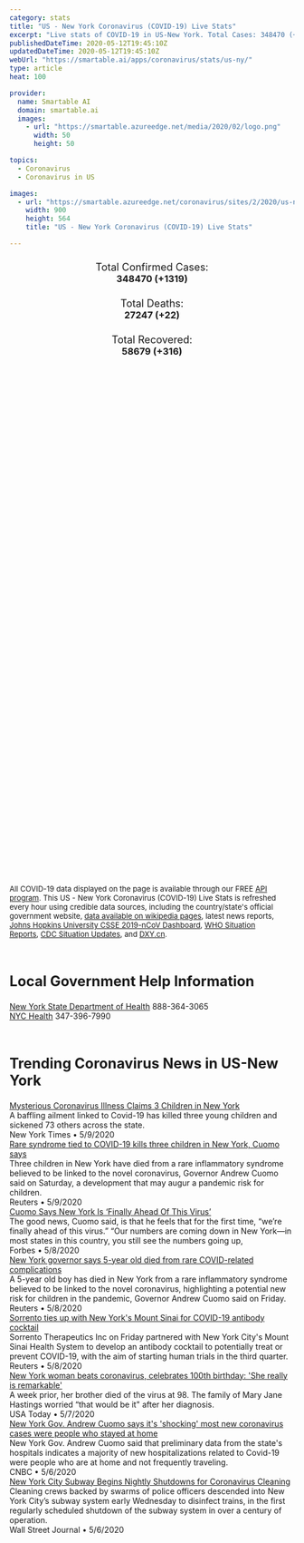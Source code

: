 ```yaml
---
category: stats
title: "US - New York Coronavirus (COVID-19) Live Stats"
excerpt: "Live stats of COVID-19 in US-New York. Total Cases: 348470 (+1319), Deaths: 27247 (+22), Recoveries: 58679(+316)."
publishedDateTime: 2020-05-12T19:45:10Z
updatedDateTime: 2020-05-12T19:45:10Z
webUrl: "https://smartable.ai/apps/coronavirus/stats/us-ny/"
type: article
heat: 100

provider:
  name: Smartable AI
  domain: smartable.ai
  images:
    - url: "https://smartable.azureedge.net/media/2020/02/logo.png"
      width: 50
      height: 50

topics:
  - Coronavirus
  - Coronavirus in US

images:
  - url: "https://smartable.azureedge.net/coronavirus/sites/2/2020/us-ny.jpg"
    width: 900
    height: 564
    title: "US - New York Coronavirus (COVID-19) Live Stats"

---
```

<div class="total-stats" style="text-align: center;">
    <h3>
	    <div style="font-size: 18px; font-weight: 400;">Total Confirmed Cases:</div>
	    348470 (<span class='red'>+1319</span>)
    </h3>
    <h3>
	    <div style="font-size: 18px; font-weight: 400;">Total Deaths:</div>
	    27247 (<span class='red'>+22</span>)
    </h3>
    <h3>
	    <div style="font-size: 18px; font-weight: 400;">Total Recovered:</div>
	    58679 (<span class='green'>+316</span>)
    </h3>
</div>

<script type="text/javascript" src="https://www.gstatic.com/charts/loader.js"></script>

<div id="time_series_chart" style="width: 100%; height: 400px;"></div>
<script type="text/javascript">
  google.charts.load('current', {'packages':['corechart']});
  google.charts.setOnLoadCallback(drawChart);
  function drawChart() {
    var data = google.visualization.arrayToDataTable([
      ['Date', 'Total Cases', 'Total Deaths', 'Total Recovered'],
      ['1/22/2020', 0, 0, 0],['1/23/2020', 0, 0, 0],['1/24/2020', 0, 0, 0],['1/25/2020', 0, 0, 0],['1/26/2020', 0, 0, 0],['1/27/2020', 0, 0, 0],['1/28/2020', 0, 0, 0],['1/29/2020', 0, 0, 0],['1/30/2020', 0, 0, 0],['1/31/2020', 0, 0, 0],['2/1/2020', 0, 0, 0],['2/2/2020', 0, 0, 0],['2/3/2020', 0, 0, 0],['2/4/2020', 0, 0, 0],['2/5/2020', 0, 0, 0],['2/6/2020', 0, 0, 0],['2/7/2020', 0, 0, 0],['2/8/2020', 0, 0, 0],['2/9/2020', 0, 0, 0],['2/10/2020', 0, 0, 0],['2/11/2020', 0, 0, 0],['2/12/2020', 0, 0, 0],['2/13/2020', 0, 0, 0],['2/14/2020', 0, 0, 0],['2/15/2020', 0, 0, 0],['2/16/2020', 0, 0, 0],['2/17/2020', 0, 0, 0],['2/18/2020', 0, 0, 0],['2/19/2020', 0, 0, 0],['2/20/2020', 0, 0, 0],['2/21/2020', 0, 0, 0],['2/22/2020', 0, 0, 0],['2/23/2020', 0, 0, 0],['2/24/2020', 0, 0, 0],['2/25/2020', 0, 0, 0],['2/26/2020', 0, 0, 0],['2/27/2020', 0, 0, 0],['2/28/2020', 0, 0, 0],['2/29/2020', 0, 0, 0],['3/1/2020', 0, 0, 0],['3/2/2020', 1, 0, 0],['3/3/2020', 2, 0, 0],['3/4/2020', 11, 0, 0],['3/5/2020', 23, 0, 0],['3/6/2020', 31, 0, 0],['3/7/2020', 76, 0, 0],['3/8/2020', 106, 0, 0],['3/9/2020', 142, 0, 0],['3/10/2020', 150, 0, 0],['3/11/2020', 218, 0, 0],['3/12/2020', 326, 0, 0],['3/13/2020', 439, 0, 0],['3/14/2020', 613, 2, 0],['3/15/2020', 746, 6, 0],['3/16/2020', 974, 10, 0],['3/17/2020', 1708, 16, 0],['3/18/2020', 3086, 17, 1],['3/19/2020', 5712, 38, 1],['3/20/2020', 8515, 56, 1],['3/21/2020', 12322, 76, 1],['3/22/2020', 16916, 153, 1],['3/23/2020', 23230, 183, 1],['3/24/2020', 26376, 271, 1],['3/25/2020', 33033, 366, 1],['3/26/2020', 39140, 461, 1],['3/27/2020', 46094, 605, 1],['3/28/2020', 53520, 834, 1],['3/29/2020', 59746, 966, 1],['3/30/2020', 67384, 1342, 1],['3/31/2020', 76049, 1714, 1],['4/1/2020', 84046, 2220, 6409],['4/2/2020', 92743, 2468, 6440],['4/3/2020', 103060, 2935, 6555],['4/4/2020', 114174, 3565, 11163],['4/5/2020', 123160, 4159, 12924],['4/6/2020', 131830, 4758, 14183],['4/7/2020', 140386, 5489, 15592],['4/8/2020', 151079, 6269, 15927],['4/9/2020', 161807, 7067, 16234],['4/10/2020', 174489, 7887, 16517],['4/11/2020', 181825, 8650, 16957],['4/12/2020', 190288, 9385, 25582],['4/13/2020', 196146, 10058, 26068],['4/14/2020', 203377, 10842, 26611],['4/15/2020', 214698, 11620, 27188],['4/16/2020', 223691, 12248, 27712],['4/17/2020', 235395, 17131, 27850],['4/18/2020', 242570, 17627, 28431],['4/19/2020', 248417, 18298, 28822],['4/20/2020', 253311, 18822, 29311],['4/21/2020', 258589, 19470, 29506],['4/22/2020', 263744, 20248, 29511],['4/23/2020', 271162, 20982, 30817],['4/24/2020', 277165, 21454, 30817],['4/25/2020', 288313, 22109, 31218],['4/26/2020', 293991, 22371, 31218],['4/27/2020', 298004, 22764, 45557],['4/28/2020', 301450, 23144, 46963],['4/29/2020', 306158, 23577, 48173],['4/30/2020', 310839, 23780, 49405],['5/1/2020', 315015, 24072, 49986],['5/2/2020', 319213, 24368, 50567],['5/3/2020', 323883, 24824, 52791],['5/4/2020', 327374, 25105, 53345],['5/5/2020', 330139, 25241, 53731],['5/6/2020', 333491, 25956, 54597],['5/7/2020', 337421, 26365, 55547],['5/8/2020', 340705, 26585, 56412],['5/9/2020', 343409, 26848, 56566],['5/10/2020', 345406, 26916, 58100],['5/11/2020', 347151, 27225, 58363],['5/12/2020', 348470, 27247, 58679],
    ]);
    var options = {
      curveType: 'none',
      chartArea: {'width': '80%', 'height': '80%'},
      legend: { position: 'top' },
      lineWidth: 5,
      colors: ['#f60109', '#444444', '#81B71F']
    };
    var chart = new google.visualization.LineChart(document.getElementById('time_series_chart'));
    chart.draw(data, options);
  }
</script>

<div id="geo_chart" style="width: 100%; height: 500px;"></div>
<script type="text/javascript">
  google.charts.load('current', {
    'packages':['geochart'],
    'mapsApiKey': 'AIzaSyDk1HhVhLaveyKrUhhHZ5YwzIpEcbdal6U'
  });
  google.charts.setOnLoadCallback(drawRegionsMap);
  function drawRegionsMap() {
    var data = google.visualization.arrayToDataTable([
      ['LATITUDE', 'LONGITUDE', 'DESCRIPTION', 'Total Cases', 'Total Deaths'],
      [42.65258, -73.756233, "Albany", 1456, 75],[42.3193, -77.7386, "Allegany", 38, 2],[42.1716, -75.8586, "Broome", 378, 28],[42.0368, -78.3373, "Cattaraugus", 61, 2],[42.7511, -76.6994, "Cayuga", 60, 2],[42.0747, -79.485, "Chautauqua", 41, 4],[42.0127, -76.7298, "Chemung", 131, 3],[42.624, -75.3353, "Chenango", 111, 3],[44.6951, -73.4563, "Clinton", 76, 4],[42.4134, -73.6778, "Columbia", 314, 25],[42.6004, -76.1784, "Cortland", 32, 1],[42.4459, -74.9088, "Delaware", 65, 4],[41.6191, -73.7944, "Dutchess", 3378, 103],[43.0085, -78.6308, "Erie", 4483, 370],[43.8345, -73.7647, "Essex", 40, 0],[44.2326, -74.4621, "Franklin", 17, 0],[43.1028, -74.2661, "Fulton", 109, 11],[42.978, -77.9899, "Genesee", 173, 3],[42.1773, -74.0229, "Greene", 206, 10],[43.5944, -74.3822, "Hamilton", 5, 1],[43.1859, -75.0151, "Herkimer", 81, 3],[43.7351, -76.1344, "Jefferson", 68, 0],[42.5838, -77.7915, "Livingston", 102, 6],[42.7401, -75.5436, "Madison", 251, 7],[41.3046, 74.1827, "Monroe", 1851, 149],[42.942, -74.1907, "Montgomery", 67, 4],[40.6546, -73.5594, "Nassau", 38337, 1973],[40.7128, -74.006, "New York", 185357, 20056],[43.1451, -78.8777, "Niagara", 655, 47],[43.0479, -75.2811, "Oneida", 669, 25],[43.0409, -76.1438, "Onondaga", 1287, 69],[42.8095, -77.2582, "Ontario", 107, 9],[41.3782, -74.6909, "Orange", 9599, 388],[43.3213, -78.3891, "Orleans", 130, 20],[43.3194, -76.5778, "Oswego", 75, 3],[42.7978, -74.7506, "Otsego", 67, 4],[41.4228, -73.6069, "Putnam", 1098, 56],[42.5332, -73.7493, "Rensselaer", 411, 23],[41.1489, -73.983, "Rockland", 12484, 576],[43.0324, -73.936, "Saratoga", 403, 13],[42.8614, -73.9206, "Schenectady", 575, 28],[42.7068, -74.3473, "Schoharie", 46, 2],[42.335, -76.7881, "Schuyler", 8, 0],[44.7481, -74.997, "St. Lawrence", 190, 2],[42.1634, -77.0925, "Steuben", 228, 39],[40.9849, -72.6151, "Suffolk", 36911, 1639],[41.7962, -74.7429, "Sullivan", 1109, 26],[42.2149, -76.496, "Tioga", 107, 14],[42.4113, -76.4883, "Tompkins", 132, 0],[41.8586, -74.3118, "Ulster", 1454, 58],[43.5614, -73.6588, "Warren", 217, 21],[43.4082, -73.2617, "Washington", 210, 13],[43.2371, -77.0628, "Wayne", 81, 2],[41.122, -73.7949, "Westchester", 31384, 1305],[42.6312, -78.0525, "Wyoming", 77, 5],[43.8947, -75.3914, "Lewis", 11, 5],[42.6135, -76.8225, "Seneca", 49, 2],[42.6123, -77.0916, "Yates", 21, 4],
    ]);
    var options = {
      backgroundColor: {fill:'transparent',stroke:'#FFF' ,strokeWidth:0 }, 
      displayMode: 'markers',
      region: 'US-NY', 
      resolution: 'metros',
      colorAxis: {colors: ['#F27D81', '#f60109']},
      sizeAxis: {minSize:3,  maxSize:12},
    };
    var chart = new google.visualization.GeoChart(document.getElementById('geo_chart'));
    chart.draw(data, options);
  };
</script>

<div id="geo_table"></div>
<script type="text/javascript">
  google.charts.load('current', {'packages':['table']});
  google.charts.setOnLoadCallback(drawTable);
  function drawTable() {
    var data = new google.visualization.DataTable();
    data.addColumn('string', 'Location');
    data.addColumn('number', 'Total Cases');
    data.addColumn('number', 'New Cases');
    data.addColumn('number', 'Active Cases');
    data.addColumn('number', 'Total Deaths');
    data.addColumn('number', 'New Deaths');
    data.addColumn('number', 'Total Recovered');
    data.addRows([
      [{v:"Albany", f:"Albany"}, 1456, 0, 1381, 75, 1, 0],[{v:"Allegany", f:"Allegany"}, 38, 0, 9, 2, 0, 27],[{v:"Broome", f:"Broome"}, 378, 0, 264, 28, 1, 86],[{v:"Cattaraugus", f:"Cattaraugus"}, 61, 0, 59, 2, 0, 0],[{v:"Cayuga", f:"Cayuga"}, 60, 0, 16, 2, 0, 42],[{v:"Chautauqua", f:"Chautauqua"}, 41, 0, 13, 4, 0, 24],[{v:"Chemung", f:"Chemung"}, 131, 0, 118, 3, 0, 10],[{v:"Chenango", f:"Chenango"}, 111, 0, 108, 3, 0, 0],[{v:"Clinton", f:"Clinton"}, 76, 0, 28, 4, 0, 44],[{v:"Columbia", f:"Columbia"}, 314, 0, 223, 25, 0, 66],[{v:"Cortland", f:"Cortland"}, 32, 0, 3, 1, 0, 28],[{v:"Delaware", f:"Delaware"}, 65, 0, 29, 4, 0, 32],[{v:"Dutchess", f:"Dutchess"}, 3378, 0, 2902, 103, 0, 373],[{v:"Erie", f:"Erie"}, 4483, 0, 3634, 370, 11, 479],[{v:"Essex", f:"Essex"}, 40, 0, 32, 0, 0, 8],[{v:"Franklin", f:"Franklin"}, 17, 0, 13, 0, 0, 4],[{v:"Fulton", f:"Fulton"}, 109, 0, 98, 11, 2, 0],[{v:"Genesee", f:"Genesee"}, 173, 0, 106, 3, 0, 64],[{v:"Greene", f:"Greene"}, 206, 0, 136, 10, 0, 60],[{v:"Hamilton", f:"Hamilton"}, 5, 0, 4, 1, 0, 0],[{v:"Herkimer", f:"Herkimer"}, 81, 0, 78, 3, 0, 0],[{v:"Jefferson", f:"Jefferson"}, 68, 0, 59, 0, 0, 9],[{v:"Livingston", f:"Livingston"}, 102, 0, 67, 6, 0, 29],[{v:"Madison", f:"Madison"}, 251, 0, 138, 7, 0, 106],[{v:"Monroe", f:"Monroe"}, 1851, 1, 1177, 149, 2, 525],[{v:"Montgomery", f:"Montgomery"}, 67, 0, 38, 4, 0, 25],[{v:"Nassau", f:"Nassau"}, 38337, 0, 34211, 1973, 0, 2153],[{v:"New York", f:"New York"}, 185357, 0, 165301, 20056, 0, 0],[{v:"Niagara", f:"Niagara"}, 655, 0, 454, 47, 1, 154],[{v:"Oneida", f:"Oneida"}, 669, 0, 531, 25, 0, 113],[{v:"Onondaga", f:"Onondaga"}, 1287, 0, 796, 69, 0, 422],[{v:"Ontario", f:"Ontario"}, 107, 0, 51, 9, 0, 47],[{v:"Orange", f:"Orange"}, 9599, 15, 9211, 388, 0, 0],[{v:"Orleans", f:"Orleans"}, 130, 0, 88, 20, 0, 22],[{v:"Oswego", f:"Oswego"}, 75, 0, 26, 3, 0, 46],[{v:"Otsego", f:"Otsego"}, 67, 0, 32, 4, 0, 31],[{v:"Putnam", f:"Putnam"}, 1098, 0, 1042, 56, 0, 0],[{v:"Rensselaer", f:"Rensselaer"}, 411, 0, 283, 23, 0, 105],[{v:"Rockland", f:"Rockland"}, 12484, 0, 11908, 576, 0, 0],[{v:"Saratoga", f:"Saratoga"}, 403, 0, 269, 13, 0, 121],[{v:"Schenectady", f:"Schenectady"}, 575, 0, 349, 28, 0, 198],[{v:"Schoharie", f:"Schoharie"}, 46, 0, 44, 2, 1, 0],[{v:"Schuyler", f:"Schuyler"}, 8, 0, 2, 0, 0, 6],[{v:"St. Lawrence", f:"St. Lawrence"}, 190, 0, 188, 2, 0, 0],[{v:"Steuben", f:"Steuben"}, 228, 0, 85, 39, 0, 104],[{v:"Suffolk", f:"Suffolk"}, 36911, 0, 33160, 1639, 0, 2112],[{v:"Sullivan", f:"Sullivan"}, 1109, 0, 737, 26, 1, 346],[{v:"Tioga", f:"Tioga"}, 107, 0, 73, 14, 0, 20],[{v:"Tompkins", f:"Tompkins"}, 132, 0, 38, 0, 0, 94],[{v:"Ulster", f:"Ulster"}, 1454, 0, 1235, 58, 0, 161],[{v:"Warren", f:"Warren"}, 217, 0, 196, 21, 0, 0],[{v:"Washington", f:"Washington"}, 210, 0, 158, 13, 1, 39],[{v:"Wayne", f:"Wayne"}, 81, 0, 44, 2, 0, 35],[{v:"Westchester", f:"Westchester"}, 31384, 0, 20708, 1305, 0, 9371],[{v:"Wyoming", f:"Wyoming"}, 77, 0, 41, 5, 0, 31],[{v:"Lewis", f:"Lewis"}, 11, 0, 1, 5, 0, 5],[{v:"Seneca", f:"Seneca"}, 49, 0, 47, 2, 0, 0],[{v:"Yates", f:"Yates"}, 21, 0, 15, 4, 1, 2],
    ]);
    data.setProperty(0, 0, 'style', 'min-width:100px');
    var table = new google.visualization.Table(document.getElementById('geo_table'));
    table.draw(data, {allowHtml: true, sortColumn: 2, sortAscending: false, width: '660px', height: '100%'});
  }
</script>

<span style="font-size: 13px">All COVID-19 data displayed on the page is available through our FREE <a href="https://developer.smartable.ai">API program</a>. This US - New York Coronavirus (COVID-19) Live Stats is refreshed every hour using credible data sources, including the country/state's official government website, <a href="https://en.wikipedia.org/wiki/2019%E2%80%9320_coronavirus_pandemic" target="_blank">data available on wikipedia pages</a>, latest news reports, <a href="https://systems.jhu.edu/research/public-health/ncov/" target="_blank">Johns Hopkins University CSSE 2019-nCoV Dashboard</a>, <a href="https://www.who.int/emergencies/diseases/novel-coronavirus-2019/situation-reports" target="_blank">WHO Situation Reports</a>, <a href="https://www.cdc.gov/coronavirus/2019-ncov/index.html" target="_blank">CDC Situation Updates</a>, and <a href="https://ncov.dxy.cn/ncovh5/view/pneumonia" target="_blank">DXY.cn</a>.</span>

<h2 id="news" class="center" style="margin-top: 60px; font-size: 25px;">Local Government Help Information</h2>
<div class="info center">
<a href="https://www.health.ny.gov/" target="_blank" rel="noopener noreferrer">New York State Department of Health</a> 888-364-3065<br /><a href="https://www1.nyc.gov/site/doh/health/health-topics/coronavirus.page" target="_blank" rel="noopener noreferrer">NYC Health</a> 347-396-7990
</div>
<h2 id="news" class="center" style="margin-top: 60px; font-size: 25px;">Trending Coronavirus News in US-New York</h2>
<div class="row">
<div class="col-md-6 col-sm-12">
  <div class="content-card">
	<a href="https://www.nytimes.com/2020/05/09/health/mysterious-coronavirus-illness-claims-3-children-in-new-york.html"><div class="card-image" style="background-image: url(https://static01.nyt.com/images/2020/05/09/us/politics/09virus-kids/merlin_171615855_3fcf73e0-bb43-4f50-85ee-4542d445b500-facebookJumbo.jpg)"></div></a>
	<div class="content">
		<div class="card-title"><a href="https://www.nytimes.com/2020/05/09/health/mysterious-coronavirus-illness-claims-3-children-in-new-york.html">Mysterious Coronavirus Illness Claims 3 Children in New York</a></div>
		<div class="card-excerpt">A baffling ailment linked to Covid-19 has killed three young children and sickened 73 others across the state.</div>
		<div class="card-meta">
			<span class="card-provider">New York Times</span> • <span class="card-date">5/9/2020</span>
		</div>
	</div>
  </div>
</div>
<div class="col-md-6 col-sm-12">
  <div class="content-card">
	<a href="https://www.reuters.com/article/us-health-coronavirus-usa-ny-idUSKBN22L0OF"><div class="card-image" style="background-image: url(https://s4.reutersmedia.net/resources/r/?m=02&d=20200509&t=2&i=1518049053&w=&fh=545px&fw=&ll=&pl=&sq=&r=LYNXMPEG480M9)"></div></a>
	<div class="content">
		<div class="card-title"><a href="https://www.reuters.com/article/us-health-coronavirus-usa-ny-idUSKBN22L0OF">Rare syndrome tied to COVID-19 kills three children in New York, Cuomo says</a></div>
		<div class="card-excerpt">Three children in New York have died from a rare inflammatory syndrome believed to be linked to the novel coronavirus, Governor Andrew Cuomo said on Saturday, a development that may augur a pandemic risk for children.</div>
		<div class="card-meta">
			<span class="card-provider">Reuters</span> • <span class="card-date">5/9/2020</span>
		</div>
	</div>
  </div>
</div>
<div class="col-md-6 col-sm-12">
  <div class="content-card">
	<a href="https://www.forbes.com/sites/sergeiklebnikov/2020/05/08/cuomo-says-new-york-is-finally-ahead-of-this-virus/"><div class="card-image" style="background-image: url(https://thumbor.forbes.com/thumbor/fit-in/1200x0/filters%3Aformat%28jpg%29/https%3A%2F%2Fspecials-images.forbesimg.com%2Fimageserve%2F5eb58ade170c940006485cd8%2F0x0.jpg)"></div></a>
	<div class="content">
		<div class="card-title"><a href="https://www.forbes.com/sites/sergeiklebnikov/2020/05/08/cuomo-says-new-york-is-finally-ahead-of-this-virus/">Cuomo Says New York Is ‘Finally Ahead Of This Virus’</a></div>
		<div class="card-excerpt">The good news, Cuomo said, is that he feels that for the first time, “we’re finally ahead of this virus.” “Our numbers are coming down in New York—in most states in this country, you still see the numbers going up,</div>
		<div class="card-meta">
			<span class="card-provider">Forbes</span> • <span class="card-date">5/8/2020</span>
		</div>
	</div>
  </div>
</div>
<div class="col-md-6 col-sm-12">
  <div class="content-card">
	<a href="https://www.reuters.com/article/us-health-coronavirus-usa-new-york-idUSKBN22K2C0"><div class="card-image" style="background-image: url(https://s3.reutersmedia.net/resources/r/?m=02&d=20200508&t=2&i=1517982487&w=&fh=545px&fw=&ll=&pl=&sq=&r=LYNXMPEG471GQ)"></div></a>
	<div class="content">
		<div class="card-title"><a href="https://www.reuters.com/article/us-health-coronavirus-usa-new-york-idUSKBN22K2C0">New York governor says 5-year old died from rare COVID-related complications</a></div>
		<div class="card-excerpt">A 5-year old boy has died in New York from a rare inflammatory syndrome believed to be linked to the novel coronavirus, highlighting a potential new risk for children in the pandemic, Governor Andrew Cuomo said on Friday.</div>
		<div class="card-meta">
			<span class="card-provider">Reuters</span> • <span class="card-date">5/8/2020</span>
		</div>
	</div>
  </div>
</div>
<div class="col-md-6 col-sm-12">
  <div class="content-card">
	<a href="https://www.reuters.com/article/us-health-coronavirus-sorrento-thera-idUSKBN22K1QX"><div class="card-image" style="background-image: url(https://s2.reutersmedia.net/resources/r/?m=02&d=20200508&t=2&i=1517941902&w=&fh=545px&fw=&ll=&pl=&sq=&r=LYNXMPEG4713H)"></div></a>
	<div class="content">
		<div class="card-title"><a href="https://www.reuters.com/article/us-health-coronavirus-sorrento-thera-idUSKBN22K1QX">Sorrento ties up with New York's Mount Sinai for COVID-19 antibody cocktail</a></div>
		<div class="card-excerpt">Sorrento Therapeutics Inc on Friday partnered with New York City's Mount Sinai Health System to develop an antibody cocktail to potentially treat or prevent COVID-19, with the aim of starting human trials in the third quarter.</div>
		<div class="card-meta">
			<span class="card-provider">Reuters</span> • <span class="card-date">5/8/2020</span>
		</div>
	</div>
  </div>
</div>
<div class="col-md-6 col-sm-12">
  <div class="content-card">
	<a href="https://www.usatoday.com/story/news/nation/2020/05/07/new-york-woman-beats-coronavirus-celebrates-100th-birthday/3090164001/"><div class="card-image" style="background-image: url(https://www.gannett-cdn.com/presto/2020/05/07/PROC/818d0811-1f2d-418b-9eda-2ff3a3882058-MaryJaneHastings.jpg?auto=webp&crop=610,344,x0,y133&format=pjpg&width=1200)"></div></a>
	<div class="content">
		<div class="card-title"><a href="https://www.usatoday.com/story/news/nation/2020/05/07/new-york-woman-beats-coronavirus-celebrates-100th-birthday/3090164001/">New York woman beats coronavirus, celebrates 100th birthday: 'She really is remarkable'</a></div>
		<div class="card-excerpt">A week prior, her brother died of the virus at 98. The family of Mary Jane Hastings worried “that would be it" after her diagnosis.</div>
		<div class="card-meta">
			<span class="card-provider">USA Today</span> • <span class="card-date">5/7/2020</span>
		</div>
	</div>
  </div>
</div>
<div class="col-md-6 col-sm-12">
  <div class="content-card">
	<a href="https://www.cnbc.com/video/2020/05/06/new-york-gov-andrew-cuomo-says-its-shocking-most-new-coronavirus-cases-were-people-who-stayed-at-home.html"><div class="card-image" style="background-image: url(https://image.cnbcfm.com/api/v1/image/106515969-1588339507418gettyimages-1211432279.jpeg?v=1588339543)"></div></a>
	<div class="content">
		<div class="card-title"><a href="https://www.cnbc.com/video/2020/05/06/new-york-gov-andrew-cuomo-says-its-shocking-most-new-coronavirus-cases-were-people-who-stayed-at-home.html">New York Gov. Andrew Cuomo says it's 'shocking' most new coronavirus cases were people who stayed at home</a></div>
		<div class="card-excerpt">New York Gov. Andrew Cuomo said that preliminary data from the state's hospitals indicates a majority of new hospitalizations related to Covid-19 were people who are at home and not frequently traveling.</div>
		<div class="card-meta">
			<span class="card-provider">CNBC</span> • <span class="card-date">5/6/2020</span>
		</div>
	</div>
  </div>
</div>
<div class="col-md-6 col-sm-12">
  <div class="content-card">
	<a href="https://www.wsj.com/articles/new-york-city-subway-begins-nightly-shutdowns-for-coronavirus-cleaning-11588767945"><div class="card-image" style="background-image: url(https://images.wsj.net/im-184067/social)"></div></a>
	<div class="content">
		<div class="card-title"><a href="https://www.wsj.com/articles/new-york-city-subway-begins-nightly-shutdowns-for-coronavirus-cleaning-11588767945">New York City Subway Begins Nightly Shutdowns for Coronavirus Cleaning</a></div>
		<div class="card-excerpt">Cleaning crews backed by swarms of police officers descended into New York City’s subway system early Wednesday to disinfect trains, in the first regularly scheduled shutdown of the subway system in over a century of operation.</div>
		<div class="card-meta">
			<span class="card-provider">Wall Street Journal</span> • <span class="card-date">5/6/2020</span>
		</div>
	</div>
  </div>
</div>

</div>

